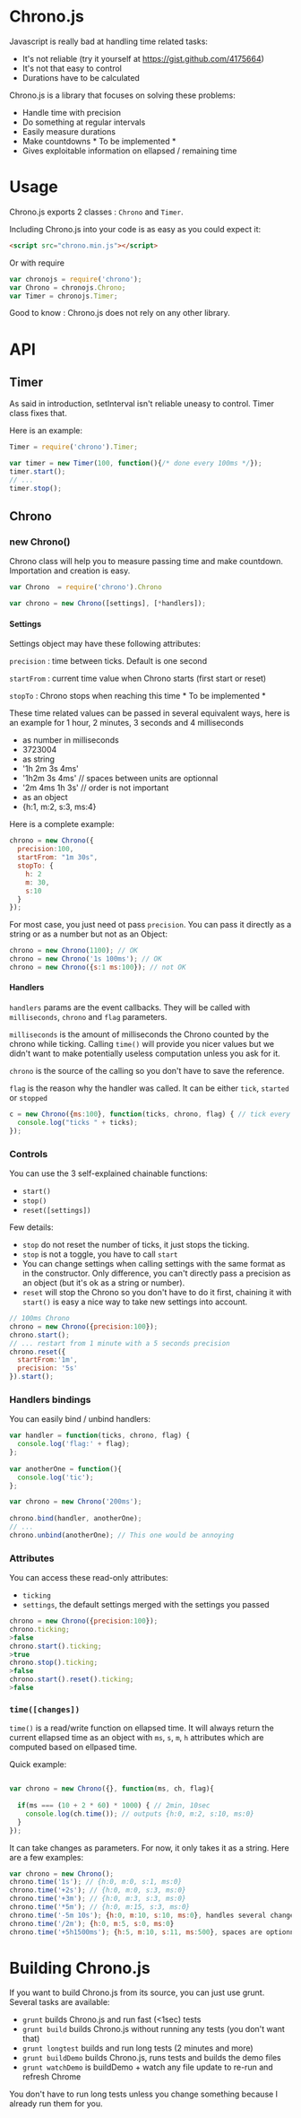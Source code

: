 # Chrono.js
Javascript is really bad at handling time related tasks:
* It's not reliable (try it yourself at https://gist.github.com/4175664)
* It's not that easy to control
* Durations have to be calculated

Chrono.js is a library that focuses on solving these problems:
* Handle time with precision
* Do something at regular intervals
* Easily measure durations
* Make countdowns * To be implemented *
* Gives exploitable information on ellapsed / remaining time

# Usage
Chrono.js exports 2 classes : `Chrono` and `Timer`.

Including Chrono.js into your code is as easy as you could expect it:

``` html
<script src="chrono.min.js"></script>
```

Or with require

``` javascript
var chronojs = require('chrono');
var Chrono = chronojs.Chrono;
var Timer = chronojs.Timer;
```
Good to know : Chrono.js does not rely on any other library.

# API
## Timer
As said in introduction, setInterval isn't reliable uneasy to control. Timer class fixes that.

Here is an example:

``` javascript
Timer = require('chrono').Timer;

var timer = new Timer(100, function(){/* done every 100ms */});
timer.start();
// ...
timer.stop();
```

## Chrono
### new Chrono()
Chrono class will help you to measure passing time and make countdown.
Importation and creation is easy.

``` javascript
var Chrono  = require('chrono').Chrono

var chrono = new Chrono([settings], [*handlers]);
```

#### Settings
Settings object may have these following attributes:

`precision` : time between ticks. Default is one second

`startFrom` : current time value when Chrono starts (first start or reset)

`stopTo` : Chrono stops when reaching this time * To be implemented *

These time related values can be passed in several equivalent ways, here is an example for 1 hour, 2 minutes, 3 seconds and 4 milliseconds
* as number in milliseconds
 * 3723004
* as string
 * '1h 2m 3s 4ms'
 * '1h2m 3s 4ms' // spaces between units are optionnal
 * '2m 4ms 1h 3s' // order is not important
* as an object
 * {h:1, m:2, s:3, ms:4}

Here is a complete example:

``` javascript
chrono = new Chrono({
  precision:100,
  startFrom: "1m 30s",
  stopTo: {
    h: 2
    m: 30,
    s:10
  }
});
```
For most case, you just need ot pass `precision`. You can pass it directly as a string or as a number but not as an Object:
  
``` javascript
chrono = new Chrono(1100); // OK
chrono = new Chrono('1s 100ms'); // OK
chrono = new Chrono({s:1 ms:100}); // not OK
```

#### Handlers
`handlers` params are the event callbacks. They will be called with `milliseconds`, `chrono` and `flag` parameters.

`milliseconds` is the amount of milliseconds the Chrono counted by the chrono while ticking. Calling `time()` will provide you nicer values but we didn't want to make potentially useless computation unless you ask for it.
  
`chrono` is the source of the calling so you don't have to save the reference.

`flag` is the reason why the handler was called. It can be either `tick`, `started` or `stopped`

``` javascript
c = new Chrono({ms:100}, function(ticks, chrono, flag) { // tick every 100ms
  console.log("ticks " + ticks);
});
```

### Controls
You can use the 3 self-explained chainable functions:

* `start()`
* `stop()`
* `reset([settings])`

Few details:

* `stop` do not reset the number of ticks, it just stops the ticking.
* `stop` is not a toggle, you have to call `start`
* You can change settings when calling settings with the same format as in the constructor. Only difference, you can't directly pass a precision as an object (but it's ok as a string or number).
* `reset` will stop the Chrono so you don't have to do it first, chaining it with `start()` is easy a nice way to take new settings into account.

``` javascript
// 100ms Chrono
chrono = new Chrono({precision:100});
chrono.start();
// ... restart from 1 minute with a 5 seconds precision
chrono.reset({
  startFrom:'1m',
  precision: '5s'
}).start();
```

### Handlers bindings
You can easily bind / unbind handlers:

``` javascript
var handler = function(ticks, chrono, flag) {
  console.log('flag:' + flag);
};
  
var anotherOne = function(){
  console.log('tic'); 
};

var chrono = new Chrono('200ms');
  
chrono.bind(handler, anotherOne);
// ...
chrono.unbind(anotherOne); // This one would be annoying
```

### Attributes
You can access these read-only attributes:
* `ticking`
* `settings`, the default settings merged with the settings you passed

```javascript
chrono = new Chrono({precision:100});
chrono.ticking;
>false
chrono.start().ticking;
>true
chrono.stop().ticking;
>false
chrono.start().reset().ticking;
>false
```

### `time([changes])`
`time()` is a read/write function on ellapsed time.
It will always return the current ellapsed time as an object with `ms`, `s`, `m`, `h` attributes which are computed based on ellpased time.
  
Quick example:
``` javascript

var chrono = new Chrono({}, function(ms, ch, flag){
  
  if(ms === (10 + 2 * 60) * 1000) { // 2min, 10sec
    console.log(ch.time()); // outputs {h:0, m:2, s:10, ms:0}
  }
});
```

It can take changes as parameters. For now, it only takes it as a string. Here are a few examples:
``` javascript
var chrono = new Chrono();
chrono.time('1s'); // {h:0, m:0, s:1, ms:0}
chrono.time('+2s'); // {h:0, m:0, s:3, ms:0}
chrono.time('+3m'); // {h:0, m:3, s:3, ms:0}
chrono.time('*5m'); // {h:0, m:15, s:3, ms:0}
chrono.time('-5m 10s'); {h:0, m:10, s:10, ms:0}, handles several changes at one
chrono.time('/2m'); {h:0, m:5, s:0, ms:0}
chrono.time('+5h1500ms'); {h:5, m:10, s:11, ms:500}, spaces are optionnal
```

# Building Chrono.js
If you want to build Chrono.js from its source, you can just use grunt.
Several tasks are available:

* `grunt` builds Chrono.js and run fast (<1sec) tests
* `grunt build` builds Chrono.js without running any tests (you don't want that)
* `grunt longtest` builds and run long tests (2 minutes and more)
* `grunt buildDemo` builds Chrono.js, runs tests and builds the demo files
* `grunt watchDemo` is buildDemo + watch any file update to re-run and refresh Chrome

You don't have to run long tests unless you change something because I already run them for you.